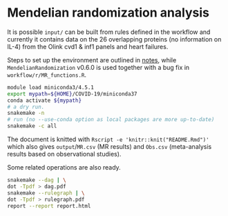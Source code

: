 # Mendelian randomization analysis

It is possible `input/` can be built from rules defined in the workflow and currently it contains data on the 26 overlapping proteins (no information on IL-4) from the Olink cvd1 & inf1 panels and heart failures.

Steps to set up the environment are outlined in [notes](notes/README.md), while `MendelianRandomization` v0.6.0 is used together with a bug fix in `workflow/r/MR_functions.R`.


```bash
module load miniconda3/4.5.1
export mypath=${HOME}/COVID-19/miniconda37
conda activate ${mypath}
# a dry run.
snakemake -n
# run (no --use-conda option as local packages are more up-to-date)
snakemake -c all
```

The document is knitted with `Rscript -e 'knitr::knit("README.Rmd")'` which also gives `output`/`MR.csv` (MR results) and `Obs.csv` (meta-analysis results based on observational studies).

Some related operations are also ready.

```bash
snakemake --dag | \
dot -Tpdf > dag.pdf
snakemake --rulegraph | \
dot -Tpdf > rulegraph.pdf
report --report report.html
```

